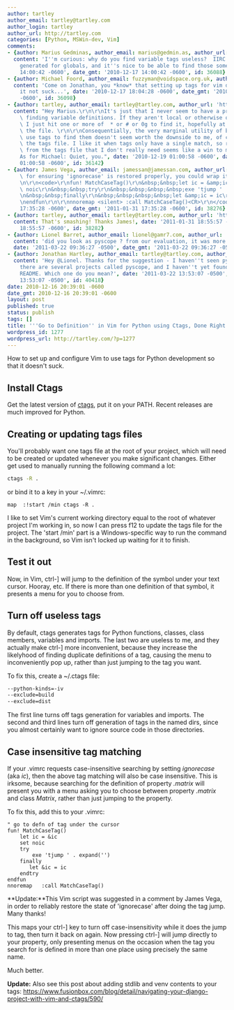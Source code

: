 ```yaml
---
author: tartley
author_email: tartley@tartley.com
author_login: tartley
author_url: http://tartley.com
categories: [Python, MSWin-dev, Vim]
comments:
- {author: Marius Gedminas, author_email: marius@gedmin.as, author_url: 'http://gedmin.as',
  content: 'I''m curious: why do you find variable tags useless?  IIRC they''re only
    generated for globals, and it''s nice to be able to find those sometimes.', date: '2010-12-17
    14:00:42 -0600', date_gmt: '2010-12-17 14:00:42 -0600', id: 36088}
- {author: Michael Foord, author_email: fuzzyman@voidspace.org.uk, author_url: 'http://www.voidspace.org.uk/',
  content: 'Come on Jonathan, you *know* that setting up tags for vim doesn''t make
    it not suck...', date: '2010-12-17 18:04:28 -0600', date_gmt: '2010-12-17 18:04:28
    -0600', id: 36098}
- {author: tartley, author_email: tartley@tartley.com, author_url: 'http://tartley.com',
  content: "Hey Marius.\r\n\r\nIt's just that I never seem to have a problem instantly\
    \ finding variable definitions. If they aren't local or otherwise obvious, then\
    \ I just hit one or more of  * or # or 0g to find it, hopefully at the top of\
    \ the file. \r\n\r\nConsequentially, the very marginal utility of being able to\
    \ use tags to find them doesn't seem worth the downside to me, of cluttering up\
    \ the tags file. I like it when tags only have a single match, so removing everything\
    \ from the tags file that I don't really need seems like a win to me.\r\n\r\n\
    As for Michael: Quiet, you.", date: '2010-12-19 01:00:58 -0600', date_gmt: '2010-12-19
    01:00:58 -0600', id: 36142}
- {author: James Vega, author_email: jamessan@jamessan.com, author_url: '', content: "As\
    \ for ensuring 'ignorecase' is restored properly, you could wrap it all in a function.\r\
    \n\r\n<code>\r\nfun! MatchCaseTag()\r\n&nbsp;&nbsp;let ic = &amp;ic\r\n&nbsp;&nbsp;set\
    \ noic\r\n&nbsp;&nbsp;try\r\n&nbsp;&nbsp;&nbsp;&nbsp;exe 'tjump ' . expand('<cword>')\r\
    \n&nbsp;&nbsp;finally\r\n&nbsp;&nbsp;&nbsp;&nbsp;let &amp;ic = ic\r\n&nbsp;&nbsp;endtry\r\
    \nendfun\r\n\r\nnnoremap <silent> :call MatchCaseTag()<CR>\r\n</code>", date: '2011-01-31
    17:35:28 -0600', date_gmt: '2011-01-31 17:35:28 -0600', id: 38276}
- {author: tartley, author_email: tartley@tartley.com, author_url: 'http://tartley.com',
  content: That's smashing! Thanks James!, date: '2011-01-31 18:55:57 -0600', date_gmt: '2011-01-31
    18:55:57 -0600', id: 38282}
- {author: Lionel Barret, author_email: lionel@gamr7.com, author_url: 'http://www.gamr7.com',
  content: 'did you look as pyscope ? from our evaluation, it was more complete...',
  date: '2011-03-22 09:36:27 -0500', date_gmt: '2011-03-22 09:36:27 -0500', id: 40413}
- {author: Jonathan Hartley, author_email: tartley@tartley.com, author_url: 'http://tartley.com',
  content: 'Hey @Lionel. Thanks for the suggestion - I haven''t seen pyscope. Searching,
    there are several projects called pyscope, and I haven''t yet found one with a
    README. Which one do you mean?', date: '2011-03-22 13:53:07 -0500', date_gmt: '2011-03-22
    13:53:07 -0500', id: 40418}
date: 2010-12-16 20:39:01 -0600
date_gmt: 2010-12-16 20:39:01 -0600
layout: post
published: true
status: publish
tags: []
title: '''Go to Definition'' in Vim for Python using Ctags, Done Right'
wordpress_id: 1277
wordpress_url: http://tartley.com/?p=1277
---
```


How to set up and configure Vim to use tags for Python development so
that it doesn't suck.

Install Ctags
-------------

Get the latest version of [ctags](http://ctags.sourceforge.net/), put it
on your PATH. Recent releases are much improved for Python.

Creating or updating tags files
-------------------------------

You'll probably want one tags file at the root of your project, which
will need to be created or updated whenever you make significant
changes. Either get used to manually running the following command a
lot:

``` bash
ctags -R .
```

or bind it to a key in your \~/.vimrc:

``` vim
map  :!start /min ctags -R .
```

I like to set Vim's current working directory equal to the root of
whatever project I'm working in, so now I can press f12 to update the
tags file for the project. The 'start /min' part is a Windows-specific
way to run the command in the background, so Vim isn't locked up waiting
for it to finish.

Test it out
-----------

Now, in Vim, ctrl-\] will jump to the definition of the symbol under
your text cursor. Hooray, etc. If there is more than one definition of
that symbol, it presents a menu for you to choose from.

Turn off useless tags
---------------------

By default, ctags generates tags for Python functions, classes, class
members, variables and imports. The last two are useless to me, and they
actually make ctrl-\] more inconvenient, because they increase the
likelyhood of finding duplicate definitions of a tag, causing the menu
to inconveniently pop up, rather than just jumping to the tag you want.

To fix this, create a \~/.ctags file:

``` bash
--python-kinds=-iv
--exclude=build
--exclude=dist
```

The first line turns off tags generation for variables and imports. The
second and third lines turn off generation of tags in the named dirs,
since you almost certainly want to ignore source code in those
directories.

Case insensitive tag matching
-----------------------------

If your .vimrc requests case-insensitive searching by setting
*ignorecase* (aka *ic*), then the above tag matching will also be case
insensitive. This is irksome, because searching for the definition of
property *.matrix* will present you with a menu asking you to choose
between property *.matrix* and class *Matrix*, rather than just jumping
to the property.

To fix this, add this to your .vimrc:

``` vim
" go to defn of tag under the cursor
fun! MatchCaseTag()
    let ic = &ic
    set noic
    try
        exe 'tjump ' . expand('')
    finally
       let &ic = ic
    endtry
endfun
nnoremap   :call MatchCaseTag()
```

**Update:**This Vim script was suggested in a comment by James Vega, in
order to reliably restore the state of 'ignorecase' after doing the tag
jump. Many thanks!

This maps your ctrl-\] key to turn off case-insensitivity while it does
the jump to tag, then turn it back on again. Now pressing ctrl-\] will
jump directly to your property, only presenting menus on the occasion
when the tag you search for is defined in more than one place using
precisely the same name.

Much better.

**Update:** Also see this post about adding stdlib and venv contents to
your tags:
<https://www.fusionbox.com/blog/detail/navigating-your-django-project-with-vim-and-ctags/590/>
